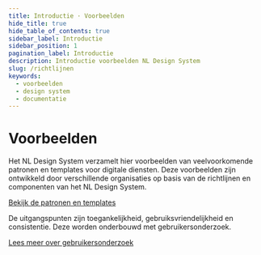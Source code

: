 ```yaml
---
title: Introductie · Voorbeelden
hide_title: true
hide_table_of_contents: true
sidebar_label: Introductie
sidebar_position: 1
pagination_label: Introductie
description: Introductie voorbeelden NL Design System
slug: /richtlijnen
keywords:
  - voorbeelden
  - design system
  - documentatie
---
```


# Voorbeelden

Het NL Design System verzamelt hier voorbeelden van veelvoorkomende patronen en templates voor digitale diensten. Deze voorbeelden zijn ontwikkeld door verschillende organisaties op basis van de richtlijnen en componenten van het NL Design System.

[Bekijk de patronen en templates](patronen-en-templates)

De uitgangspunten zijn toegankelijkheid, gebruiksvriendelijkheid en consistentie. Deze worden onderbouwd met gebruikersonderzoek.

[Lees meer over gebruikersonderzoek](onderzoek)
